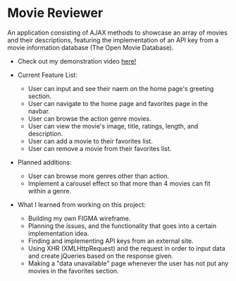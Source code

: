 # Movie Reviewer

An application consisting of AJAX methods to showcase an array of movies and their descriptions,
featuring the implementation of an API key from a movie information database (The Open Movie Database).

* Check out my demonstration video [here!](https://drive.google.com/file/d/1po_0rB9J9jc1HcdR7GF8y7wQQgJ-xX72/view?usp=sharing)

* Current Feature List:
  * User can input and see their naem on the home page's greeting section.
  * User can navigate to the home page and favorites page in the navbar.
  * User can browse the action genre movies.
  * User can view the movie's image, title, ratings, length, and description.
  * User can add a movie to their favorites list.
  * User can remove a movie from their favorites list.

* Planned additions:
  * User can browse more genres other than action.
  * Implement a carousel effect so that more than 4 movies can fit within a genre.

* What I learned from working on this project:
  * Building my own FIGMA wireframe.
  * Planning the issues, and the functionality that goes into a certain implementation idea.
  * Finding and implementing API keys from an external site.
  * Using XHR (XMLHttpRequest) and the request in order to input data and create jQueries based on the response given.
  * Making a "data unavailable" page whenever the user has not put any movies in the favorites section.
